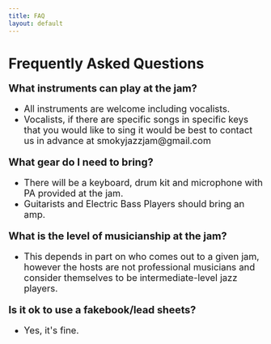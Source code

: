 ```yaml
---
title: FAQ
layout: default
---
```

<style>
.faq-content {
  max-width: 800px;
  margin: 0 auto;
}
.faq-question {
  font-size: 20px;
  margin-top: 20px;
  margin-bottom: 10px;
}
.faq-answer {
  font-size: 18px;
  margin-bottom: 15px;
}
</style>

<div class="faq-content">
  <h1><strong>Frequently Asked Questions</strong></h1>

  <h3 class="faq-question"><strong>What instruments can play at the jam?</strong></h3>
  <ul class="faq-answer">
    <li>All instruments are welcome including vocalists.</li>
    <li>Vocalists, if there are specific songs in specific keys that you would like to sing it would be best to contact us in advance at smokyjazzjam@gmail.com</li>
  </ul>

  <h3 class="faq-question"><strong>What gear do I need to bring?</strong></h3>
  <ul class="faq-answer">
    <li>There will be a keyboard, drum kit and microphone with PA provided at the jam.</li>
    <li>Guitarists and Electric Bass Players should bring an amp.</li>
  </ul>

  <h3 class="faq-question"><strong>What is the level of musicianship at the jam?</strong></h3>
  <ul class="faq-answer">
    <li>This depends in part on who comes out to a given jam, however the hosts are not professional musicians and consider themselves to be intermediate-level jazz players.</li>
  </ul>

  <h3 class="faq-question"><strong>Is it ok to use a fakebook/lead sheets?</strong></h3>
  <ul class="faq-answer">
    <li>Yes, it's fine.</li>
  </ul>
</div>

